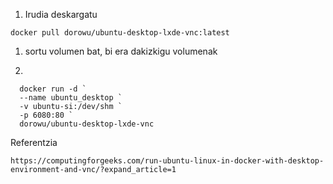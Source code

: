 
1. Irudia deskargatu
   
```docker pull dorowu/ubuntu-desktop-lxde-vnc:latest```

1. sortu volumen bat, bi era dakizkigu volumenak 

2. 
```
  docker run -d `
  --name ubuntu_desktop `
  -v ubuntu-si:/dev/shm `
  -p 6080:80 `
  dorowu/ubuntu-desktop-lxde-vnc 
```

Referentzia

```
https://computingforgeeks.com/run-ubuntu-linux-in-docker-with-desktop-environment-and-vnc/?expand_article=1
```